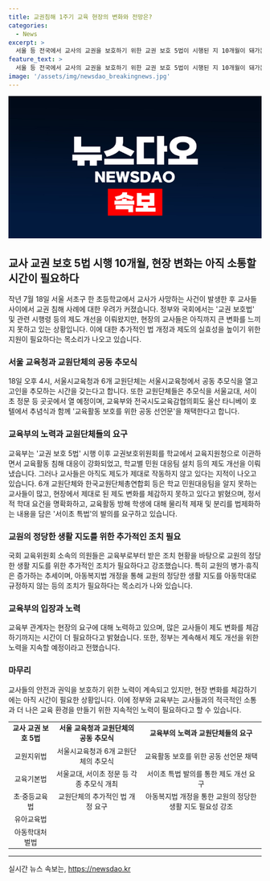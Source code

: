 ```yaml
---
title: 교권침해 1주기 교육 현장의 변화와 전망은?
categories:
  - News
excerpt: >
  서울 등 전국에서 교사의 교권을 보호하기 위한 교권 보호 5법이 시행된 지 10개월이 돼가는 가운데, 여전히 현장에서 변화가 미미하다는 교사들의 목소리가 높아지고 있다. 지난해 7월 서울에서 발생한 교사의 사망을 계기로 교권 보호법 시행령이 변경되었지만, 교사들은 아직 변화를 느끼지 못하고 있다고 전한다. 교육부와 국회는 추가적인 법 개정과 제도의 실효성을 높이기 위한 지원을 강화해야 한다는 교사들의 목소리에 주목해야 할 것으로 보인다. 이에 대한 교원단체들의 강력한 지지와 제도 개선에 대한 국회의 움직임이 계속되고 있다.
feature_text: >
  서울 등 전국에서 교사의 교권을 보호하기 위한 교권 보호 5법이 시행된 지 10개월이 돼가는 가운데, 여전히 현장에서 변화가 미미하다는 교사들의 목소리가 높아지고 있다. 지난해 7월 서울에서 발생한 교사의 사망을 계기로 교권 보호법 시행령이 변경되었지만, 교사들은 아직 변화를 느끼지 못하고 있다고 전한다. 교육부와 국회는 추가적인 법 개정과 제도의 실효성을 높이기 위한 지원을 강화해야 한다는 교사들의 목소리에 주목해야 할 것으로 보인다. 이에 대한 교원단체들의 강력한 지지와 제도 개선에 대한 국회의 움직임이 계속되고 있다.
image: '/assets/img/newsdao_breakingnews.jpg'
---
```


<p><img src="/assets/img/newsdao_breakingnews.jpg" alt="flaretime 속보" /></p>

<h2 data-ke-size="size26">교사 교권 보호 5법 시행 10개월, 현장 변화는 아직 소통할 시간이 필요하다</h2>

<p data-ke-size="size16">작년 7월 18일 서울 서초구 한 초등학교에서 교사가 사망하는 사건이 발생한 후 교사들 사이에서 교권 침해 사례에 대한 우려가 커졌습니다. 정부와 국회에서는 '교권 보호법' 및 관련 시행령 등의 제도 개선을 이뤄왔지만, 현장의 교사들은 아직까지 큰 변화를 느끼지 못하고 있는 상황입니다. 이에 대한 추가적인 법 개정과 제도의 실효성을 높이기 위한 지원이 필요하다는 목소리가 나오고 있습니다.</p>

<h3 data-ke-size="size24">서울 교육청과 교원단체의 공동 추모식</h3>

<p data-ke-size="size16">18일 오후 4시, 서울시교육청과 6개 교원단체는 서울시교육청에서 공동 추모식을 열고 고인을 추모하는 시간을 갖는다고 합니다. 또한 교원단체들은 추모식을 서울교대, 서이초 정문 등 곳곳에서 열 예정이며, 교육부와 전국시도교육감협의회도 울산 타니베이 호텔에서 추념식과 함께 '교육활동 보호를 위한 공동 선언문'을 채택한다고 합니다.</p>

<h3 data-ke-size="size24">교육부의 노력과 교원단체들의 요구</h3>

<p data-ke-size="size16">교육부는 '교권 보호 5법' 시행 이후 교권보호위원회를 학교에서 교육지원청으로 이관하면서 교육활동 침해 대응이 강화되었고, 학교별 민원 대응팀 설치 등의 제도 개선을 이뤄냈습니다. 그러나 교사들은 아직도 제도가 제대로 작동하지 않고 있다는 지적이 나오고 있습니다. 6개 교원단체와 한국교원단체총연합회 등은 학교 민원대응팀을 알지 못하는 교사들이 많고, 현장에서 제대로 된 제도 변화를 체감하지 못하고 있다고 밝혔으며, 정서적 학대 요건을 명확화하고, 교육활동 방해 학생에 대해 물리적 제재 및 분리를 법제화하는 내용을 담은 '서이초 특법'의 발의를 요구하고 있습니다.</p>

<h3 data-ke-size="size24">교원의 정당한 생활 지도를 위한 추가적인 조치 필요</h3>

<p data-ke-size="size16">국회 교육위원회 소속의 의원들은 교육부로부터 받은 조치 현황을 바탕으로 교원의 정당한 생활 지도를 위한 추가적인 조치가 필요하다고 강조했습니다. 특히 교원의 병가·휴직은 증가하는 추세이며, 아동복지법 개정을 통해 교원의 정당한 생활 지도를 아동학대로 규정하지 않는 등의 조치가 필요하다는 목소리가 나와 있습니다.</p>

<h3 data-ke-size="size24">교육부의 입장과 노력</h3>

<p data-ke-size="size16">교육부 관계자는 현장의 요구에 대해 노력하고 있으며, 많은 교사들이 제도 변화를 체감하기까지는 시간이 더 필요하다고 밝혔습니다. 또한, 정부는 계속해서 제도 개선을 위한 노력을 지속할 예정이라고 전했습니다.</p>

<h3 data-ke-size="size24">마무리</h3>

<p data-ke-size="size16">교사들의 안전과 권익을 보호하기 위한 노력이 계속되고 있지만, 현장 변화를 체감하기에는 아직 시간이 필요한 상황입니다. 이에 정부와 교육부는 교사들과의 적극적인 소통과 더 나은 교육 환경을 만들기 위한 지속적인 노력이 필요하다고 할 수 있습니다.</p>

<table>
  <tr>
    <td style="text-align: center; height: 17px;"><b>교사 교권 보호 5법</b></td>
    <td style="text-align: center; height: 17px;"><b>서울 교육청과 교원단체의 공동 추모식</b></td>
    <td style="text-align: center; height: 17px;"><b>교육부의 노력과 교원단체들의 요구</b></td>
  </tr>
  <tr>
    <td style="text-align: center; height: 17px;">교원지위법</td>
    <td style="text-align: center; height: 17px;">서울시교육청과 6개 교원단체의 추모식</td>
    <td style="text-align: center; height: 17px;">교육활동 보호를 위한 공동 선언문 채택</td>
  </tr>
  <tr>
    <td style="text-align: center; height: 17px;">교육기본법</td>
    <td style="text-align: center; height: 17px;">서울교대, 서이초 정문 등 각종 추모식 개최</td>
    <td style="text-align: center; height: 17px;">서이초 특법 발의를 통한 제도 개선 요구</td>
  </tr>
  <tr>
    <td style="text-align: center; height: 17px;">초·중등교육법</td>
    <td style="text-align: center; height: 17px;">교원단체의 추가적인 법 개정 요구</td>
    <td style="text-align: center; height: 17px;">아동복지법 개정을 통한 교원의 정당한 생활 지도 필요성 강조</td>
  </tr>
  <tr>
    <td style="text-align: center; height: 17px;">유아교육법</td>
    <td style="text-align: center; height: 17px;"> </td>
    <td style="text-align: center; height: 17px;"> </td>
  </tr>
  <tr>
    <td style="text-align: center; height: 17px;">아동학대처벌법</td>
    <td style="text-align: center; height: 17px;"> </td>
    <td style="text-align: center; height: 17px;"> </td>
  </tr>
</table>

<hr>
실시간 뉴스 속보는, <a href="https://newsdao.kr" rel="dofollow">https://newsdao.kr</a>


